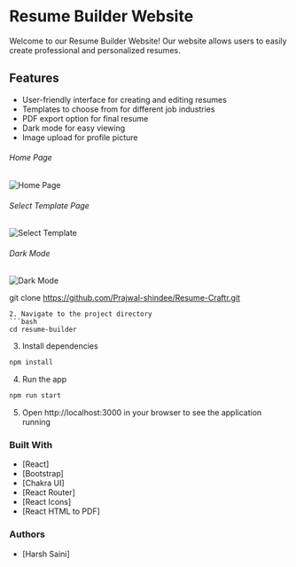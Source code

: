# Resume Builder Website

Welcome to our Resume Builder Website! Our website allows users to easily create professional and personalized resumes.

## Features

- User-friendly interface for creating and editing resumes
- Templates to choose from for different job industries
- PDF export option for final resume
- Dark mode for easy viewing
- Image upload for profile picture

###### Home Page

![Home Page](https://user-images.githubusercontent.com/87645745/213860435-ef02b36f-adbd-4517-b103-174c3dcb7be9.png)

###### Select Template Page

![Select Template](https://user-images.githubusercontent.com/87645745/213860462-ea8bd7db-2c15-4633-9894-113f047cc13b.png)

###### Dark Mode

![Dark Mode](https://user-images.githubusercontent.com/87645745/213860517-73a40b9c-dd35-4586-a253-757c654f19c7.png)

git clone https://github.com/Prajwal-shindee/Resume-Craftr.git

````
2. Navigate to the project directory
```bash
cd resume-builder
````

3. Install dependencies

```bash
npm install
```

4. Run the app

```bash
npm run start
```

5. Open http://localhost:3000 in your browser to see the application running

### Built With

- [React]
- [Bootstrap]
- [Chakra UI]
- [React Router]
- [React Icons]
- [React HTML to PDF]

### Authors

- [Harsh Saini]
